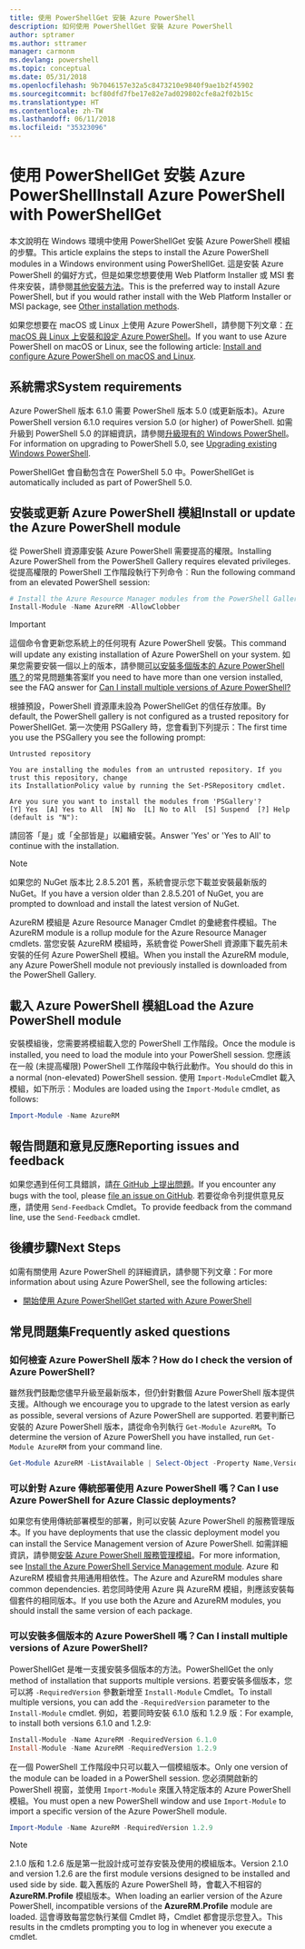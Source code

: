 ```yaml
---
title: 使用 PowerShellGet 安裝 Azure PowerShell
description: 如何使用 PowerShellGet 安裝 Azure PowerShell
author: sptramer
ms.author: sttramer
manager: carmonm
ms.devlang: powershell
ms.topic: conceptual
ms.date: 05/31/2018
ms.openlocfilehash: 9b7046157e32a5c8473210e9840f9ae1b2f45902
ms.sourcegitcommit: bcf80dfd7fbe17e82e7ad029802cfe8a2f02b15c
ms.translationtype: HT
ms.contentlocale: zh-TW
ms.lasthandoff: 06/11/2018
ms.locfileid: "35323096"
---
```

# <a name="install-azure-powershell-with-powershellget"></a><span data-ttu-id="246b7-103">使用 PowerShellGet 安裝 Azure PowerShell</span><span class="sxs-lookup"><span data-stu-id="246b7-103">Install Azure PowerShell with PowerShellGet</span></span>

<span data-ttu-id="246b7-104">本文說明在 Windows 環境中使用 PowerShellGet 安裝 Azure PowerShell 模組的步驟。</span><span class="sxs-lookup"><span data-stu-id="246b7-104">This article explains the steps to install the Azure PowerShell modules in a Windows environment using PowerShellGet.</span></span>  <span data-ttu-id="246b7-105">這是安裝 Azure PowerShell 的偏好方式，但是如果您想要使用 Web Platform Installer 或 MSI 套件來安裝，請參閱[其他安裝方法](other-install.md)。</span><span class="sxs-lookup"><span data-stu-id="246b7-105">This is the preferred way to install Azure PowerShell, but if you would rather install with the Web Platform Installer or MSI package, see [Other installation methods](other-install.md).</span></span>

<span data-ttu-id="246b7-106">如果您想要在 macOS 或 Linux 上使用 Azure PowerShell，請參閱下列文章：[在 macOS 與 Linux 上安裝和設定 Azure PowerShell](install-azurermps-maclinux.md)。</span><span class="sxs-lookup"><span data-stu-id="246b7-106">If you want to use Azure PowerShell on macOS or Linux, see the following article: [Install and configure Azure PowerShell on macOS and Linux](install-azurermps-maclinux.md).</span></span>

## <a name="system-requirements"></a><span data-ttu-id="246b7-107">系統需求</span><span class="sxs-lookup"><span data-stu-id="246b7-107">System requirements</span></span>

<span data-ttu-id="246b7-108">Azure PowerShell 版本 6.1.0 需要 PowerShell 版本 5.0 (或更新版本)。</span><span class="sxs-lookup"><span data-stu-id="246b7-108">Azure PowerShell version 6.1.0 requires version 5.0 (or higher) of PowerShell.</span></span> <span data-ttu-id="246b7-109">如需升級到 PowerShell 5.0 的詳細資訊，請參閱[升級現有的 Windows PowerShell](/powershell/scripting/setup/installing-windows-powershell?view=powershell-6#upgrading-existing-windows-powershell)。</span><span class="sxs-lookup"><span data-stu-id="246b7-109">For information on upgrading to PowerShell 5.0, see [Upgrading existing Windows PowerShell](/powershell/scripting/setup/installing-windows-powershell?view=powershell-6#upgrading-existing-windows-powershell).</span></span>

<span data-ttu-id="246b7-110">PowerShellGet 會自動包含在 PowerShell 5.0 中。</span><span class="sxs-lookup"><span data-stu-id="246b7-110">PowerShellGet is automatically included as part of PowerShell 5.0.</span></span>

## <a name="install-or-update-the-azure-powershell-module"></a><span data-ttu-id="246b7-111">安裝或更新 Azure PowerShell 模組</span><span class="sxs-lookup"><span data-stu-id="246b7-111">Install or update the Azure PowerShell module</span></span>

<span data-ttu-id="246b7-112">從 PowerShell 資源庫安裝 Azure PowerShell 需要提高的權限。</span><span class="sxs-lookup"><span data-stu-id="246b7-112">Installing Azure PowerShell from the PowerShell Gallery requires elevated privileges.</span></span> <span data-ttu-id="246b7-113">從提高權限的 PowerShell 工作階段執行下列命令︰</span><span class="sxs-lookup"><span data-stu-id="246b7-113">Run the following command from an elevated PowerShell session:</span></span>

```powershell
# Install the Azure Resource Manager modules from the PowerShell Gallery
Install-Module -Name AzureRM -AllowClobber
```

> [!IMPORTANT]
> <span data-ttu-id="246b7-114">這個命令會更新您系統上的任何現有 Azure PowerShell 安裝。</span><span class="sxs-lookup"><span data-stu-id="246b7-114">This command will update any existing installation of Azure PowerShell on your system.</span></span> <span data-ttu-id="246b7-115">如果您需要安裝一個以上的版本，請參閱[可以安裝多個版本的 Azure PowerShell 嗎？](#multiple-versions)的常見問題集答案</span><span class="sxs-lookup"><span data-stu-id="246b7-115">If you need to have more than one version installed, see the FAQ answer for [Can I install multiple versions of Azure PowerShell?](#multiple-versions)</span></span>

<span data-ttu-id="246b7-116">根據預設，PowerShell 資源庫未設為 PowerShellGet 的信任存放庫。</span><span class="sxs-lookup"><span data-stu-id="246b7-116">By default, the PowerShell gallery is not configured as a trusted repository for PowerShellGet.</span></span> <span data-ttu-id="246b7-117">第一次使用 PSGallery 時，您會看到下列提示：</span><span class="sxs-lookup"><span data-stu-id="246b7-117">The first time you use the PSGallery you see the following prompt:</span></span>

```Output
Untrusted repository

You are installing the modules from an untrusted repository. If you trust this repository, change
its InstallationPolicy value by running the Set-PSRepository cmdlet.

Are you sure you want to install the modules from 'PSGallery'?
[Y] Yes  [A] Yes to All  [N] No  [L] No to All  [S] Suspend  [?] Help (default is "N"):
```

<span data-ttu-id="246b7-118">請回答「是」或「全部皆是」以繼續安裝。</span><span class="sxs-lookup"><span data-stu-id="246b7-118">Answer 'Yes' or 'Yes to All' to continue with the installation.</span></span>

> [!NOTE]
> <span data-ttu-id="246b7-119">如果您的 NuGet 版本比 2.8.5.201 舊，系統會提示您下載並安裝最新版的 NuGet。</span><span class="sxs-lookup"><span data-stu-id="246b7-119">If you have a version older than 2.8.5.201 of NuGet, you are prompted to download and install the latest version of NuGet.</span></span>

<span data-ttu-id="246b7-120">AzureRM 模組是 Azure Resource Manager Cmdlet 的彙總套件模組。</span><span class="sxs-lookup"><span data-stu-id="246b7-120">The AzureRM module is a rollup module for the Azure Resource Manager cmdlets.</span></span> <span data-ttu-id="246b7-121">當您安裝 AzureRM 模組時，系統會從 PowerShell 資源庫下載先前未安裝的任何 Azure PowerShell 模組。</span><span class="sxs-lookup"><span data-stu-id="246b7-121">When you install the AzureRM module, any Azure PowerShell module not previously installed is downloaded from the PowerShell Gallery.</span></span>

## <a name="load-the-azure-powershell-module"></a><span data-ttu-id="246b7-122">載入 Azure PowerShell 模組</span><span class="sxs-lookup"><span data-stu-id="246b7-122">Load the Azure PowerShell module</span></span>

<span data-ttu-id="246b7-123">安裝模組後，您需要將模組載入您的 PowerShell 工作階段。</span><span class="sxs-lookup"><span data-stu-id="246b7-123">Once the module is installed, you need to load the module into your PowerShell session.</span></span> <span data-ttu-id="246b7-124">您應該在一般 (未提高權限) PowerShell 工作階段中執行此動作。</span><span class="sxs-lookup"><span data-stu-id="246b7-124">You should do this in a normal (non-elevated) PowerShell session.</span></span> <span data-ttu-id="246b7-125">使用 `Import-Module`Cmdlet 載入模組，如下所示︰</span><span class="sxs-lookup"><span data-stu-id="246b7-125">Modules are loaded using the `Import-Module` cmdlet, as follows:</span></span>

```powershell
Import-Module -Name AzureRM
```

## <a name="reporting-issues-and-feedback"></a><span data-ttu-id="246b7-126">報告問題和意見反應</span><span class="sxs-lookup"><span data-stu-id="246b7-126">Reporting issues and feedback</span></span>

<span data-ttu-id="246b7-127">如果您遇到任何工具錯誤，請[在 GitHub 上提出問題](https://github.com/Azure/azure-powershell/issues)。</span><span class="sxs-lookup"><span data-stu-id="246b7-127">If you encounter any bugs with the tool, please [file an issue on GitHub](https://github.com/Azure/azure-powershell/issues).</span></span> <span data-ttu-id="246b7-128">若要從命令列提供意見反應，請使用 `Send-Feedback` Cmdlet。</span><span class="sxs-lookup"><span data-stu-id="246b7-128">To provide feedback from the command line, use the `Send-Feedback` cmdlet.</span></span>

## <a name="next-steps"></a><span data-ttu-id="246b7-129">後續步驟</span><span class="sxs-lookup"><span data-stu-id="246b7-129">Next Steps</span></span>

<span data-ttu-id="246b7-130">如需有關使用 Azure PowerShell 的詳細資訊，請參閱下列文章：</span><span class="sxs-lookup"><span data-stu-id="246b7-130">For more information about using Azure PowerShell, see the following articles:</span></span>

* [<span data-ttu-id="246b7-131">開始使用 Azure PowerShell</span><span class="sxs-lookup"><span data-stu-id="246b7-131">Get started with Azure PowerShell</span></span>](get-started-azureps.md)

## <a name="frequently-asked-questions"></a><span data-ttu-id="246b7-132">常見問題集</span><span class="sxs-lookup"><span data-stu-id="246b7-132">Frequently asked questions</span></span>

### <a id="helpmechoose"></a><span data-ttu-id="246b7-133">如何檢查 Azure PowerShell 版本？</span><span class="sxs-lookup"><span data-stu-id="246b7-133">How do I check the version of Azure PowerShell?</span></span>

<span data-ttu-id="246b7-134">雖然我們鼓勵您儘早升級至最新版本，但仍針對數個 Azure PowerShell 版本提供支援。</span><span class="sxs-lookup"><span data-stu-id="246b7-134">Although we encourage you to upgrade to the latest version as early as possible, several versions of Azure PowerShell are supported.</span></span> <span data-ttu-id="246b7-135">若要判斷已安裝的 Azure PowerShell 版本，請從命令列執行 `Get-Module AzureRM`。</span><span class="sxs-lookup"><span data-stu-id="246b7-135">To determine the version of Azure PowerShell you have installed, run `Get-Module AzureRM` from your command line.</span></span>

```powershell
Get-Module AzureRM -ListAvailable | Select-Object -Property Name,Version,Path
```

### <a name="can-i-use-azure-powershell-for-azure-classic-deployments"></a><span data-ttu-id="246b7-136">可以針對 Azure 傳統部署使用 Azure PowerShell 嗎？</span><span class="sxs-lookup"><span data-stu-id="246b7-136">Can I use Azure PowerShell for Azure Classic deployments?</span></span>

<span data-ttu-id="246b7-137">如果您有使用傳統部署模型的部署，則可以安裝 Azure PowerShell 的服務管理版本。</span><span class="sxs-lookup"><span data-stu-id="246b7-137">If you have deployments that use the classic deployment model you can install the Service Management version of Azure PowerShell.</span></span> <span data-ttu-id="246b7-138">如需詳細資訊，請參閱[安裝 Azure PowerShell 服務管理模組](/powershell/azure/servicemanagement/install-azure-ps)。</span><span class="sxs-lookup"><span data-stu-id="246b7-138">For more information, see [Install the Azure PowerShell Service Management module](/powershell/azure/servicemanagement/install-azure-ps).</span></span> <span data-ttu-id="246b7-139">Azure 和 AzureRM 模組會共用通用相依性。</span><span class="sxs-lookup"><span data-stu-id="246b7-139">The Azure and AzureRM modules share common dependencies.</span></span> <span data-ttu-id="246b7-140">若您同時使用 Azure 與 AzureRM 模組，則應該安裝每個套件的相同版本。</span><span class="sxs-lookup"><span data-stu-id="246b7-140">If you use both the Azure and AzureRM modules, you should install the same version of each package.</span></span>

### <a name="a-namemultiple-versionscan-i-install-multiple-versions-of-azure-powershell"></a><span data-ttu-id="246b7-141"><a name="multiple-versions"/>可以安裝多個版本的 Azure PowerShell 嗎？</span><span class="sxs-lookup"><span data-stu-id="246b7-141"><a name="multiple-versions"/>Can I install multiple versions of Azure PowerShell?</span></span>

<span data-ttu-id="246b7-142">PowerShellGet 是唯一支援安裝多個版本的方法。</span><span class="sxs-lookup"><span data-stu-id="246b7-142">PowerShellGet the only method of installation that supports multiple versions.</span></span> <span data-ttu-id="246b7-143">若要安裝多個版本，您可以將 `-RequiredVersion` 參數新增至 `Install-Module` Cmdlet。</span><span class="sxs-lookup"><span data-stu-id="246b7-143">To install multiple versions, you can add the `-RequiredVersion` parameter to the `Install-Module` cmdlet.</span></span> <span data-ttu-id="246b7-144">例如，若要同時安裝 6.1.0 版和 1.2.9 版：</span><span class="sxs-lookup"><span data-stu-id="246b7-144">For example, to install both versions 6.1.0 and 1.2.9:</span></span>

```powershell
Install-Module -Name AzureRM -RequiredVersion 6.1.0
Install-Module -Name AzureRM -RequiredVersion 1.2.9
```

<span data-ttu-id="246b7-145">在一個 PowerShell 工作階段中只可以載入一個模組版本。</span><span class="sxs-lookup"><span data-stu-id="246b7-145">Only one version of the module can be loaded in a PowerShell session.</span></span> <span data-ttu-id="246b7-146">您必須開啟新的 PowerShell 視窗，並使用 `Import-Module` 來匯入特定版本的 Azure PowerShell 模組。</span><span class="sxs-lookup"><span data-stu-id="246b7-146">You must open a new PowerShell window and use `Import-Module` to import a specific version of the Azure PowerShell module.</span></span>

```powershell
Import-Module -Name AzureRM -RequiredVersion 1.2.9
```

> [!NOTE]
> <span data-ttu-id="246b7-147">2.1.0 版和 1.2.6 版是第一批設計成可並存安裝及使用的模組版本。</span><span class="sxs-lookup"><span data-stu-id="246b7-147">Version 2.1.0 and version 1.2.6 are the first module versions designed to be installed and used side by side.</span></span> <span data-ttu-id="246b7-148">載入舊版的 Azure PowerShell 時，會載入不相容的 **AzureRM.Profile** 模組版本。</span><span class="sxs-lookup"><span data-stu-id="246b7-148">When loading an earlier version of the Azure PowerShell, incompatible versions of the **AzureRM.Profile** module are loaded.</span></span> <span data-ttu-id="246b7-149">這會導致每當您執行某個 Cmdlet 時，Cmdlet 都會提示您登入。</span><span class="sxs-lookup"><span data-stu-id="246b7-149">This results in the cmdlets prompting you to log in whenever you execute a cmdlet.</span></span>
